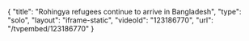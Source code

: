 {
    "title": "Rohingya refugees continue to arrive in Bangladesh",
    "type": "solo",
    "layout": "iframe-static",
    "videoId": "123186770",
    "url": "\/tvpembed\/123186770"
}